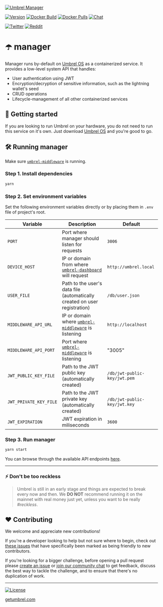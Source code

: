 [![Umbrel Manager](https://static.getumbrel.com/github/github-banner-umbrel-manager.svg)](https://github.com/getumbrel/umbrel-manager)

[![Version](https://img.shields.io/github/v/release/getumbrel/umbrel-manager?color=%235351FB&label=version)](https://github.com/getumbrel/umbrel-manager/releases)
[![Docker Build](https://img.shields.io/github/workflow/status/getumbrel/umbrel-manager/Automatically%20Build%20image%20on%20tag?color=%235351FB)](https://github.com/getumbrel/umbrel-manager/actions?query=workflow%3A"Automatically+Build+image+on+tag")
[![Docker Pulls](https://img.shields.io/docker/pulls/getumbrel/manager?color=%235351FB)](https://hub.docker.com/repository/registry-1.docker.io/getumbrel/manager/tags?page=1)
[![Chat](https://img.shields.io/badge/chat%20on-telegram-%235351FB)](https://t.me/getumbrel)

[![Twitter](https://img.shields.io/twitter/follow/getumbrel?style=social)](https://twitter.com/getumbrel)
[![Reddit](https://img.shields.io/reddit/subreddit-subscribers/getumbrel?label=Subscribe%20%2Fr%2Fgetumbrel&style=social)](https://reddit.com/r/getumbrel)


# ☂️ manager

Manager runs by-default on [Umbrel OS](https://github.com/getumbrel/umbrel-os) as a containerized service. It provides a low-level system API that handles:
- User authentication using JWT
- Encryption/decryption of sensitive information, such as the lightning wallet's seed
- CRUD operations
- Lifecycle-management of all other containerized services

## 🚀 Getting started

If you are looking to run Umbrel on your hardware, you do not need to run this service on it's own. Just download [Umbrel OS](https://github.com/getumbrel/umbrel-os/releases) and you're good to go.

## 🛠 Running manager

Make sure [`umbrel-middleware`](https://github.com/getumbrel/umbrel-middleware) is running.

### Step 1. Install dependencies
```sh
yarn
```

### Step 2. Set environment variables
Set the following environment variables directly or by placing them in `.env` file of project's root.

| Variable | Description | Default |
| ------------- | ------------- | ------------- |
| `PORT` | Port where manager should listen for requests | `3006` |
| `DEVICE_HOST` | IP or domain from where [`umbrel-dashboard`](https://github.com/getumbrel/umbrel-dashboard) will request | `http://umbrel.local` |
| `USER_FILE` | Path to the user's data file (automatically created on user registration) | `/db/user.json` |
| `MIDDLEWARE_API_URL` | IP or domain where [`umbrel-middleware`](https://github.com/getumbrel/umbrel-middleware) is listening | `http://localhost` |
| `MIDDLEWARE_API_PORT` | Port where [`umbrel-middleware`](https://github.com/getumbrel/umbrel-middleware) is listening | "3005" |
| `JWT_PUBLIC_KEY_FILE` | Path to the JWT public key (automatically created) | `/db/jwt-public-key/jwt.pem` |
| `JWT_PRIVATE_KEY_FILE` | Path to the JWT private key (automatically created) | `/db/jwt-public-key/jwt.key` |
| `JWT_EXPIRATION` | JWT expiration in miliseconds | `3600` |

### Step 3. Run manager
```sh
yarn start
```

You can browse through the available API endpoints [here](https://github.com/getumbrel/umbrel-manager/tree/master/routes/v1).

---

### ⚡️ Don't be too reckless

> Umbrel is still in an early stage and things are expected to break every now and then. We **DO NOT** recommend running it on the mainnet with real money just yet, unless you want to be really *#reckless*.

## ❤️ Contributing

We welcome and appreciate new contributions!

If you're a developer looking to help but not sure where to begin, check out [these issues](https://github.com/getumbrel/umbrel-manager/issues?q=is%3Aissue+is%3Aopen+label%3A%22good+first+issue%22) that have specifically been marked as being friendly to new contributors.

If you're looking for a bigger challenge, before opening a pull request please [create an issue](https://github.com/getumbrel/umbrel-manager/issues/new/choose) or [join our community chat](https://t.me/getumbrel) to get feedback, discuss the best way to tackle the challenge, and to ensure that there's no duplication of work.

---

[![License](https://img.shields.io/github/license/getumbrel/umbrel-manager?color=%235351FB)](https://github.com/getumbrel/umbrel-manager/blob/master/LICENSE)

[getumbrel.com](https://getumbrel.com)
